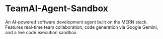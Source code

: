 # TeamAI-Agent-Sandbox
An AI-powered software development agent built on the MERN stack. Features real-time team collaboration, code generation via Google Gemini, and a live code execution sandbox.
